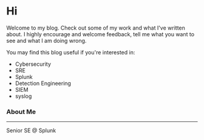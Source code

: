# Hi

Welcome to my blog. Check out some of my work and what I've written about. I highly encourage and welcome feedback, tell me what you want to see and what I am doing wrong.

You may find this blog useful if you're interested in:
- Cybersecurity
- SRE
- Splunk
- Detection Engineering
- SIEM
- syslog

### About Me
---
Senior SE @ Splunk
